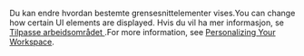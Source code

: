 <span data-ttu-id="aeb19-101">Du kan endre hvordan bestemte grensesnittelementer vises.</span><span class="sxs-lookup"><span data-stu-id="aeb19-101">You can change how certain UI elements are displayed.</span></span> <span data-ttu-id="aeb19-102">Hvis du vil ha mer informasjon, se [Tilpasse arbeidsområdet ](../ui-personalization-user.md).</span><span class="sxs-lookup"><span data-stu-id="aeb19-102">For more information, see [Personalizing Your Workspace](../ui-personalization-user.md).</span></span>
